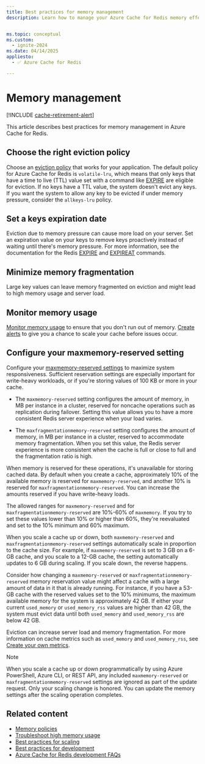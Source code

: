 ```yaml
---
title: Best practices for memory management
description: Learn how to manage your Azure Cache for Redis memory effectively.


ms.topic: conceptual
ms.custom:
  - ignite-2024
ms.date: 04/14/2025
appliesto:
  - ✅ Azure Cache for Redis

---
```


# Memory management

[!INCLUDE [cache-retirement-alert](includes/cache-retirement-alert.md)]

This article describes best practices for memory management in Azure Cache for Redis.

## Choose the right eviction policy

Choose an [eviction policy](https://redis.io/topics/lru-cache) that works for your application. The default policy for Azure Cache for Redis is `volatile-lru`, which means that only keys that have a time to live (TTL) value set with a command like [EXPIRE](https://redis.io/commands/expire) are eligible for eviction. If no keys have a TTL value, the system doesn't evict any keys. If you want the system to allow any key to be evicted if under memory pressure, consider the `allkeys-lru` policy.

## Set a keys expiration date

Eviction due to memory pressure can cause more load on your server. Set an expiration value on your keys to remove keys proactively instead of waiting until there's memory pressure. For more information, see the documentation for the Redis [EXPIRE](https://redis.io/commands/expire) and [EXPIREAT](https://redis.io/commands/expireat) commands.

## Minimize memory fragmentation

Large key values can leave memory fragmented on eviction and might lead to high memory usage and server load.

## Monitor memory usage

[Monitor memory usage](/azure/redis/monitor-cache#view-cache-metrics) to ensure that you don't run out of memory. [Create alerts](/azure/redis/monitor-cache#create-alerts) to give you a chance to scale your cache before issues occur.

## Configure your maxmemory-reserved setting

Configure your [maxmemory-reserved settings](cache-configure.md#memory-policies) to maximize system responsiveness. Sufficient reservation settings are especially important for write-heavy workloads, or if you're storing values of 100 KB or more in your cache.

- The `maxmemory-reserved` setting configures the amount of memory, in MB per instance in a cluster, reserved for noncache operations such as replication during failover. Setting this value allows you to have a more consistent Redis server experience when your load varies.

- The `maxfragmentationmemory-reserved` setting configures the amount of memory, in MB per instance in a cluster, reserved to accommodate memory fragmentation. When you set this value, the Redis server experience is more consistent when the cache is full or close to full and the fragmentation ratio is high.

When memory is reserved for these operations, it's unavailable for storing cached data. By default when you create a cache, approximately 10% of the available memory is reserved for `maxmemory-reserved`, and another 10% is reserved for `maxfragmentationmemory-reserved`. You can increase the amounts reserved if you have write-heavy loads.

The allowed ranges for `maxmemory-reserved` and for `maxfragmentationmemory-reserved` are 10%-60% of `maxmemory`. If you try to set these values lower than 10% or higher than 60%, they're reevaluated and set to the 10% minimum and 60% maximum.

When you scale a cache up or down, both `maxmemory-reserved` and `maxfragmentationmemory-reserved` settings automatically scale in proportion to the cache size. For example, if `maxmemory-reserved` is set to 3 GB on a 6-GB cache, and you scale to a 12-GB cache, the setting automatically updates to 6 GB during scaling. If you scale down, the reverse happens.

Consider how changing a `maxmemory-reserved` or `maxfragmentationmemory-reserved` memory reservation value might affect a cache with a large amount of data in it that is already running. For instance, if you have a 53-GB cache with the reserved values set to the 10% minimums, the maximum available memory for the system is approximately 42 GB. If either your current `used_memory` or `used_memory_rss` values are higher than 42 GB, the system must evict data until both `used_memory` and `used_memory_rss` are below 42 GB.

Eviction can increase server load and memory fragmentation. For more information on cache metrics such as `used_memory` and `used_memory_rss`, see [Create your own metrics](/azure/redis/monitor-cache#create-your-own-metrics).

> [!NOTE]
> When you scale a cache up or down programmatically by using Azure PowerShell, Azure CLI, or REST API, any included `maxmemory-reserved` or `maxfragmentationmemory-reserved` settings are ignored as part of the update request. Only your scaling change is honored. You can update the memory settings after the scaling operation completes.

## Related content

- [Memory policies](cache-configure.md#memory-policies)
- [Troubleshoot high memory usage](cache-troubleshoot-timeouts.md#high-memory-usage)
- [Best practices for scaling](cache-best-practices-scale.md)
- [Best practices for development](cache-best-practices-development.md)
- [Azure Cache for Redis development FAQs](cache-development-faq.yml)
